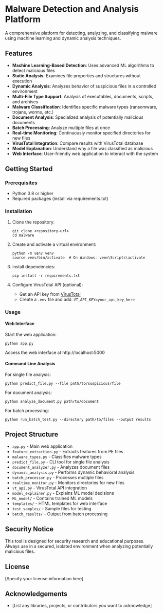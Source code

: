 # Malware Detection and Analysis Platform

A comprehensive platform for detecting, analyzing, and classifying malware using machine learning and dynamic analysis techniques.

## Features

- **Machine Learning-Based Detection**: Uses advanced ML algorithms to detect malicious files
- **Static Analysis**: Examines file properties and structures without execution
- **Dynamic Analysis**: Analyzes behavior of suspicious files in a controlled environment
- **Multi-File Type Support**: Analysis of executables, documents, scripts, and archives
- **Malware Classification**: Identifies specific malware types (ransomware, trojans, worms, etc.)
- **Document Analysis**: Specialized analysis of potentially malicious documents
- **Batch Processing**: Analyze multiple files at once
- **Real-time Monitoring**: Continuously monitor specified directories for new files
- **VirusTotal Integration**: Compare results with VirusTotal database
- **Model Explanation**: Understand why a file was classified as malicious
- **Web Interface**: User-friendly web application to interact with the system

## Getting Started

### Prerequisites

- Python 3.8 or higher
- Required packages (install via requirements.txt)

### Installation

1. Clone the repository:
   ```
   git clone <repository-url>
   cd malware
   ```

2. Create and activate a virtual environment:
   ```
   python -m venv venv
   source venv/bin/activate  # On Windows: venv\Scripts\activate
   ```

3. Install dependencies:
   ```
   pip install -r requirements.txt
   ```

4. Configure VirusTotal API (optional):
   - Get an API key from [VirusTotal](https://www.virustotal.com/)
   - Create a `.env` file and add: `VT_API_KEY=your_api_key_here`

### Usage

#### Web Interface

Start the web application:
```
python app.py
```
Access the web interface at http://localhost:5000

#### Command Line Analysis

For single file analysis:
```
python predict_file.py --file path/to/suspicious/file
```

For document analysis:
```
python analyze_document.py path/to/document
```

For batch processing:
```
python run_batch_test.py --directory path/to/files --output results
```

## Project Structure

- `app.py` - Main web application
- `feature_extraction.py` - Extracts features from PE files
- `malware_types.py` - Classifies malware types
- `predict_file.py` - CLI tool for single file analysis
- `document_analyzer.py` - Analyzes document files
- `dynamic_analysis.py` - Performs dynamic behavioral analysis
- `batch_processor.py` - Processes multiple files
- `realtime_monitor.py` - Monitors directories for new files
- `vt_api.py` - VirusTotal API integration
- `model_explainer.py` - Explains ML model decisions
- `ML_model/` - Contains trained ML models
- `templates/` - HTML templates for web interface
- `test_samples/` - Sample files for testing
- `batch_results/` - Output from batch processing

## Security Notice

This tool is designed for security research and educational purposes. Always use in a secured, isolated environment when analyzing potentially malicious files.

## License

[Specify your license information here]

## Acknowledgements

- [List any libraries, projects, or contributors you want to acknowledge] 